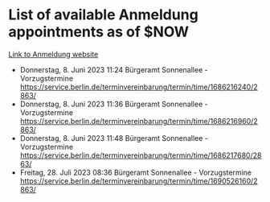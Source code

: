 # List of available Anmeldung appointments as of $NOW
[Link to Anmeldung website](https://service.berlin.de/terminvereinbarung/termin/tag.php?termin=1&anliegen[]=120686&dienstleisterlist=122210,122217,327316,122219,327312,122227,327314,122231,327346,122243,327348,122254,122252,329742,122260,329745,122262,329748,122271,327278,122273,327274,122277,327276,330436,122280,327294,122282,327290,122284,327292,122291,327270,122285,327266,122286,327264,122296,327268,150230,329760,122297,327286,122294,327284,122312,329763,122314,329775,122304,327330,122311,327334,122309,327332,317869,122281,327352,122279,329772,122283,122276,327324,122274,327326,122267,329766,122246,327318,122251,327320,122257,327322,122208,327298,122226,327300&herkunft=http%3A%2F%2Fservice.berlin.de%2Fdienstleistung%2F120686%2F)
- Donnerstag, 8. Juni 2023 11:24 Bürgeramt Sonnenallee - Vorzugstermine https://service.berlin.de/terminvereinbarung/termin/time/1686216240/2863/
- Donnerstag, 8. Juni 2023 11:36 Bürgeramt Sonnenallee - Vorzugstermine https://service.berlin.de/terminvereinbarung/termin/time/1686216960/2863/
- Donnerstag, 8. Juni 2023 11:48 Bürgeramt Sonnenallee - Vorzugstermine https://service.berlin.de/terminvereinbarung/termin/time/1686217680/2863/
- Freitag, 28. Juli 2023 08:36 Bürgeramt Sonnenallee - Vorzugstermine https://service.berlin.de/terminvereinbarung/termin/time/1690526160/2863/
